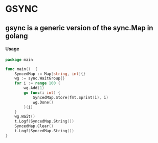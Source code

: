 # GSYNC
## gsync is a generic version of the sync.Map in golang

#### Usage
```go
package main

func main()  {
	SyncedMap := Map[string, int]{}
	wg := sync.WaitGroup{}
	for i := range 100 {
		wg.Add(1)
		go func(i int) {
			SyncedMap.Store(fmt.Sprint(i), i)
			wg.Done()
		}(i)
	}
	wg.Wait()
	t.Logf(SyncedMap.String())
	SyncedMap.Clear()
	t.Logf(SyncedMap.String())
}

```